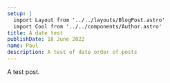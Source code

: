 ```yaml
---
setup: |
  import Layout from '../../layouts/BlogPost.astro'
  import Cool from '../../components/Author.astro'
title: A date test
publishDate: 18 June 2022
name: Paul
description: A test of date order of posts
---
```


A test post.